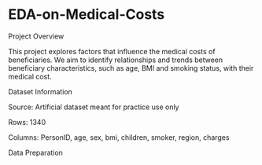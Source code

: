 # EDA-on-Medical-Costs

Project Overview

This project explores factors that influence the medical costs of beneficiaries. We aim to identify relationships and trends between beneficiary characteristics, such as age, BMI and smoking status, with their medical cost.

Dataset Information

Source: Artificial dataset meant for practice use only

Rows: 1340

Columns: PersonID, age, sex, bmi, children, smoker, region, charges

Data Preparation
